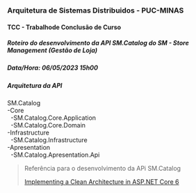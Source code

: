 ### Arquitetura de Sistemas Distribuidos - PUC-MINAS

#### TCC - Trabalhode Conclusão de Curso

##### Roteiro do desenvolvimento da API SM.Catalog do SM - Store Management (Gestão de Loja)

##### Data/Hora: 06/05/2023 15h00

##### Arquitetura da API

SM.Catalog
<br/>-Core
<br/>&nbsp; -SM.Catalog.Core.Application
<br/>&nbsp; -SM.Catalog.Core.Domain
<br/>-Infrastructure
<br/>&nbsp; -SM.Catalog.Infrastructure
<br/>-Apresentation
<br/>&nbsp; -SM.Catalog.Apresentation.Api

<blockquote>
  <p>
    Referência para o desenvolvimento da APi SM.Catalog
  </p>
  <p>

[Implementing a Clean Architecture in ASP.NET Core 6](https://patelalpeshn.medium.com/implementing-a-clean-architecture-in-asp-net-core-6-985a31f717f5)

  </p>

</blockquote>
